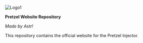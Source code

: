 ![Logo1](https://github.com/user-attachments/assets/bc22d452-99c2-4288-8f13-0de2c2f1640c)


**Pretzel Website Repository**

*Made by Astr!*

This repository contains the official website for the Pretzel Injector.
